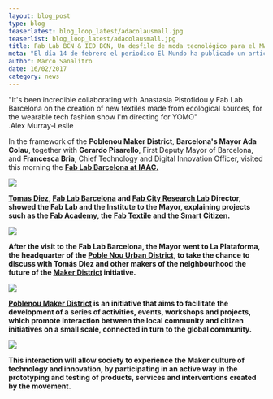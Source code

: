 ```yaml
---
layout: blog_post
type: blog
teaserlatest: blog_loop_latest/adacolausmall.jpg
teaserlist: blog_loop_latest/adacolausmall.jpg
title: Fab Lab BCN & IED BCN, Un desfile de moda tecnológico para el MWC
meta: "El día 14 de febrero el periodico El Mundo ha publicado un articolo sobre el Instituto Europeo de Diseño de Barcelona que en colaboración con el Fab Lab Barcelona, prepara, por encargo de The Youth Mobile Festival, diez prendas de ropa que incorporan tecnología para una 'performance' en el marco del Mobile World Congress."
author: Marco Sanalitro
date: 16/02/2017
category: news
---
```



"It's been incredible collaborating with Anastasia Pistofidou y Fab Lab Barcelona on the creation of new textiles made from ecological sources, for the wearable tech fashion show I'm directing for YOMO"<br> .Alex Murray-Leslie<br>


In the framework of the <strong>Poblenou Maker District</strong>, <strong>Barcelona's Mayor Ada Colau</strong>, together with <strong>Gerardo Pisarello</strong>, First Deputy Mayor of Barcelona, and <strong>Francesca Bria</strong>, Chief Technology and Digital Innovation Officer, visited this morning the <strong><a href="https://fablabbcn.org/index.html">Fab Lab Barcelona at <strong><a href="https://iaac.net/">IAAC.</strong><br>

<img src= "http://www.fablabbcn.org/img/blog/blog_loop_latest/adacolau2.jpg" align="middle"> 
<br>

<strong><a href="https://iaac.net/people/tomas-diez/">Tomas Diez</a></strong>, <strong><a href="https://fablabbcn.org/index.html">Fab Lab Barcelona</a></strong> and <strong><a href="http://fab.city/">Fab City Research Lab</a> Director</strong>, showed the Fab Lab and the Institute to the Mayor, explaining projects such as the <strong><a href="http://fabacademy.org/">Fab Academy</a></strong>, the <strong><a href="http://fabtextiles.org/">Fab Textile</a></strong> and the <strong><a href="https://smartcitizen.me/kits/#sck">Smart Citizen</a></strong>. <br>

<img src= "http://www.fablabbcn.org/img/blog/blog_loop_latest/adacolau3.jpg" align="middle"> 
<br>

After the visit to the Fab Lab Barcelona, the Mayor went to La Plataforma, the headquarter of the <strong><a href="http://www.poblenouurbandistrict.com/es/">Poble Nou Urban District</a></strong>, to take the chance to discuss with Tomás Diez and other makers of the neighbourhood the future of the <strong><a href="http://ajuntament.barcelona.cat/estrategiadigital/en">Maker District</a></strong> initiative.<br>

<img src= "http://www.fablabbcn.org/img/blog/blog_loop_latest/adacolau4.jpg" align="middle"> 
<br>

<strong><a href="http://www.poblenouurbandistrict.com/es/">Poblenou Maker District</a></strong> is an initiative that aims to facilitate the development of a series of activities, events, workshops and projects, which promote interaction between the local community and citizen initiatives on a small scale, connected in turn to the global community.<br> 

<img src= "http://www.fablabbcn.org/img/blog/blog_loop_latest/adacolau5.jpg" align="middle"> 
<br>

This interaction will allow society to experience the <strong>Maker culture</strong> of technology and innovation, by participating in an active way in the prototyping and testing of products, services and interventions created by the movement.<br>





